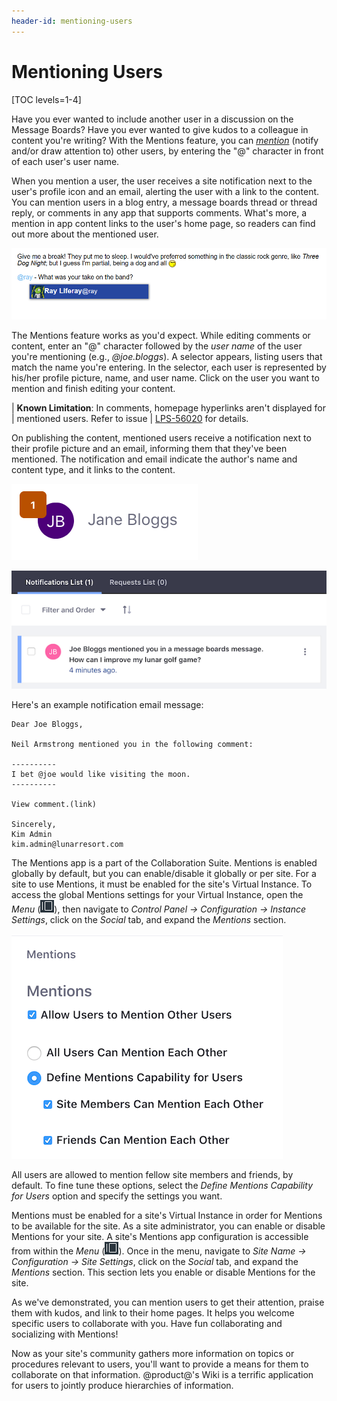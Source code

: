 ```yaml
---
header-id: mentioning-users
---
```


# Mentioning Users

[TOC levels=1-4]

Have you ever wanted to include another user in a discussion on the Message
Boards? Have you ever wanted to give kudos to a colleague in content you're
writing? With the Mentions feature, you can [*mention*](https://dev.liferay.com/participate/liferaypedia/-/wiki/Main/Mentions)
(notify and/or draw attention to) other users, by entering the "@" character in
front of each user's user name. 

When you mention a user, the user receives a site notification next to the
user's profile icon and an email, alerting the user with a link to the content.
You can mention users in a blog entry, a message boards thread or thread reply,
or comments in any app that supports comments. What's more, a mention in app
content links to the user's home page, so readers can find out more about the
mentioned user. 

![Figure 1: As you enter a user name after an "@" character, Mentions displays links to users that match the text you enter. Select the user you want to mention and publish your content.](../../../images/mentions-at-mention-menu.png)
                                                                     
The Mentions feature works as you'd expect. While editing comments or content,
enter an "@" character followed by the *user name* of the user you're mentioning
(e.g., *@joe.bloggs*). A selector appears, listing users that match the name
you're entering. In the selector, each user is represented by his/her profile
picture, name, and user name. Click on the user you want to mention and finish
editing your content.

| **Known Limitation**: In comments, homepage hyperlinks aren't displayed for
| mentioned users. Refer to issue
| [LPS-56020](https://issues.liferay.com/browse/LPS-56020) for details.

On publishing the content, mentioned users receive a
notification next to their profile picture and an email, informing them that
they've been mentioned. The notification and email indicate the author's name
and content type, and it links to the content. 

![Figure 2: @product@'s Notifications feature alerts users with the number of notifications (including mentions) waiting for them to read.](../../../images/mentions-count-near-profile-image.png)

![Figure 3: When you click on the notifications number next to your profile picture, your Notifications List appears.](../../../images/mentions-notification-list.png)

Here's an example notification email message:

	Dear Joe Bloggs,

	Neil Armstrong mentioned you in the following comment:

	----------
	I bet @joe would like visiting the moon.
	----------

	View comment.(link)

	Sincerely,
	Kim Admin
	kim.admin@lunarresort.com 

The Mentions app is a part of the Collaboration Suite. Mentions is enabled
globally by default, but you can enable/disable it globally or per site. For a
site to use Mentions, it must be enabled for the site's Virtual Instance. To
access the global Mentions settings for your Virtual Instance, open the *Menu*
(![Menu](../../../images/icon-menu.png)), then navigate to *Control Panel &rarr;
Configuration &rarr; Instance Settings*, click on the *Social* tab, and expand
the *Mentions* section. 

![Figure 4: From Instance Settings in the Control Panel, you can enable or disable the Mentions feature for all of the Virtual Instance's sites.](../../../images/mentions-global-instance-setting.png)

All users are allowed to mention fellow site members and friends, by default. To
fine tune these options, select the *Define Mentions Capability for Users*
option and specify the settings you want. 

Mentions must be enabled for a site's Virtual Instance in order for Mentions to
be available for the site. As a site administrator, you can enable or disable
Mentions for your site. A site's Mentions app configuration is accessible from
within the *Menu* (![Menu](../../../images/icon-menu.png)). Once in the menu,
navigate to *Site Name &rarr; Configuration &rarr; Site Settings*, click on the
*Social* tab, and expand the *Mentions* section. This section lets you enable or
disable Mentions for the site. 

As we've demonstrated, you can mention users to get their attention, praise them
with kudos, and link to their home pages. It helps you welcome specific users to
collaborate with you. Have fun collaborating and socializing with Mentions! 

Now as your site's community gathers more information on topics or procedures
relevant to users, you'll want to provide a means for them to collaborate on
that information. @product@'s Wiki is a terrific application for users to
jointly produce hierarchies of information.
